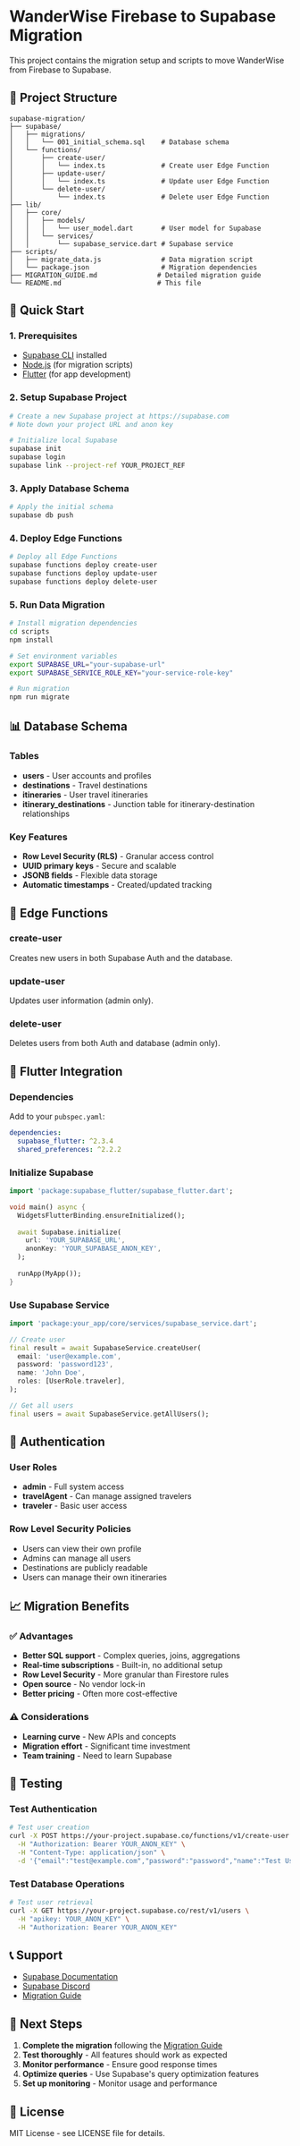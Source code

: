 # WanderWise Firebase to Supabase Migration

This project contains the migration setup and scripts to move WanderWise from Firebase to Supabase.

## 📁 Project Structure

```
supabase-migration/
├── supabase/
│   ├── migrations/
│   │   └── 001_initial_schema.sql    # Database schema
│   └── functions/
│       ├── create-user/
│       │   └── index.ts              # Create user Edge Function
│       ├── update-user/
│       │   └── index.ts              # Update user Edge Function
│       └── delete-user/
│           └── index.ts              # Delete user Edge Function
├── lib/
│   ├── core/
│   │   ├── models/
│   │   │   └── user_model.dart       # User model for Supabase
│   │   └── services/
│   │       └── supabase_service.dart # Supabase service
├── scripts/
│   ├── migrate_data.js               # Data migration script
│   └── package.json                  # Migration dependencies
├── MIGRATION_GUIDE.md               # Detailed migration guide
└── README.md                        # This file
```

## 🚀 Quick Start

### 1. Prerequisites

- [Supabase CLI](https://supabase.com/docs/guides/cli) installed
- [Node.js](https://nodejs.org/) (for migration scripts)
- [Flutter](https://flutter.dev/) (for app development)

### 2. Setup Supabase Project

```bash
# Create a new Supabase project at https://supabase.com
# Note down your project URL and anon key

# Initialize local Supabase
supabase init
supabase login
supabase link --project-ref YOUR_PROJECT_REF
```

### 3. Apply Database Schema

```bash
# Apply the initial schema
supabase db push
```

### 4. Deploy Edge Functions

```bash
# Deploy all Edge Functions
supabase functions deploy create-user
supabase functions deploy update-user
supabase functions deploy delete-user
```

### 5. Run Data Migration

```bash
# Install migration dependencies
cd scripts
npm install

# Set environment variables
export SUPABASE_URL="your-supabase-url"
export SUPABASE_SERVICE_ROLE_KEY="your-service-role-key"

# Run migration
npm run migrate
```

## 📊 Database Schema

### Tables

- **users** - User accounts and profiles
- **destinations** - Travel destinations
- **itineraries** - User travel itineraries
- **itinerary_destinations** - Junction table for itinerary-destination relationships

### Key Features

- **Row Level Security (RLS)** - Granular access control
- **UUID primary keys** - Secure and scalable
- **JSONB fields** - Flexible data storage
- **Automatic timestamps** - Created/updated tracking

## 🔧 Edge Functions

### create-user
Creates new users in both Supabase Auth and the database.

### update-user
Updates user information (admin only).

### delete-user
Deletes users from both Auth and database (admin only).

## 📱 Flutter Integration

### Dependencies

Add to your `pubspec.yaml`:

```yaml
dependencies:
  supabase_flutter: ^2.3.4
  shared_preferences: ^2.2.2
```

### Initialize Supabase

```dart
import 'package:supabase_flutter/supabase_flutter.dart';

void main() async {
  WidgetsFlutterBinding.ensureInitialized();
  
  await Supabase.initialize(
    url: 'YOUR_SUPABASE_URL',
    anonKey: 'YOUR_SUPABASE_ANON_KEY',
  );
  
  runApp(MyApp());
}
```

### Use Supabase Service

```dart
import 'package:your_app/core/services/supabase_service.dart';

// Create user
final result = await SupabaseService.createUser(
  email: 'user@example.com',
  password: 'password123',
  name: 'John Doe',
  roles: [UserRole.traveler],
);

// Get all users
final users = await SupabaseService.getAllUsers();
```

## 🔐 Authentication

### User Roles

- **admin** - Full system access
- **travelAgent** - Can manage assigned travelers
- **traveler** - Basic user access

### Row Level Security Policies

- Users can view their own profile
- Admins can manage all users
- Destinations are publicly readable
- Users can manage their own itineraries

## 📈 Migration Benefits

### ✅ Advantages

- **Better SQL support** - Complex queries, joins, aggregations
- **Real-time subscriptions** - Built-in, no additional setup
- **Row Level Security** - More granular than Firestore rules
- **Open source** - No vendor lock-in
- **Better pricing** - Often more cost-effective

### ⚠️ Considerations

- **Learning curve** - New APIs and concepts
- **Migration effort** - Significant time investment
- **Team training** - Need to learn Supabase

## 🧪 Testing

### Test Authentication
```bash
# Test user creation
curl -X POST https://your-project.supabase.co/functions/v1/create-user \
  -H "Authorization: Bearer YOUR_ANON_KEY" \
  -H "Content-Type: application/json" \
  -d '{"email":"test@example.com","password":"password","name":"Test User","roles":["traveler"]}'
```

### Test Database Operations
```bash
# Test user retrieval
curl -X GET https://your-project.supabase.co/rest/v1/users \
  -H "apikey: YOUR_ANON_KEY" \
  -H "Authorization: Bearer YOUR_ANON_KEY"
```

## 📞 Support

- [Supabase Documentation](https://supabase.com/docs)
- [Supabase Discord](https://discord.supabase.com)
- [Migration Guide](./MIGRATION_GUIDE.md)

## 🚀 Next Steps

1. **Complete the migration** following the [Migration Guide](./MIGRATION_GUIDE.md)
2. **Test thoroughly** - All features should work as expected
3. **Monitor performance** - Ensure good response times
4. **Optimize queries** - Use Supabase's query optimization features
5. **Set up monitoring** - Monitor usage and performance

## 📄 License

MIT License - see LICENSE file for details. 